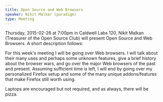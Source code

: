 ```yaml
---
title: Open Source and Web Browsers
speaker: Nikit Malkar (paradigm)
type: Meeting
---
```

Thursday, 2015-02-26 at 7:00pm in Caldwell Labs 120, Nikit Malkan (Treasurer of the Open Source Club) will present Open Source and Web Browsers. A short description follows:

For this week's meeting I will be going over Web browsers. I will talk about their many uses and perhaps some unknown features, give a brief history about the browser wars, and go over the major Web browsers of the past and present. Assuming sufficient time is left, I will end by going over my personalized Firefox setup and some of the many unique addons/features that make Firefox still worth using.

Laptops are encouraged but not required, and as always, there will be pizza.
